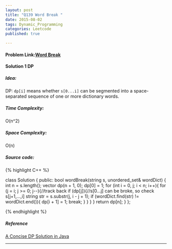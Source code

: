 ```yaml
---
layout: post
title: "Q139 Word Break "
date: 2015-08-02
tags: Dynamic_Programming
categories: Leetcode
published: true

---
```

#### Problem Link:[Word Break ](https://leetcode.com/problems/word-break/) 

#### Solution 1 DP

##### Idea:

DP: `dp[i]` means whether `s[0...i]` can be segmented into a space-separated sequence of one or more dictionary words.

##### Time Complexity:

O(n^2)

##### Space Complexity:

O(n)

##### Source code:
{% highlight C++ %}

class Solution {
public:
    bool wordBreak(string s, unordered_set<string>& wordDict) {
        int n = s.length();
        vector<int> dp(n + 1, 0);
        dp[0] = 1;
        for (int i = 0, j; i < n; i++){
            for (j = i; j >= 0; j--){//track back
                if (dp[j]){//s[0...j] can be broke, so check s[j+1,...,i]
                    string str = s.substr(j, i - j + 1);
                    if (wordDict.find(str) != wordDict.end()){
                        dp[i + 1] = 1;
                        break;
                    }
                }
            }
        }
        return dp[n];
    }
};

{% endhighlight %}

##### Reference

[A Concise DP Solution in Java](https://leetcode.com/discuss/25603/a-concise-dp-solution-in-java)

---

